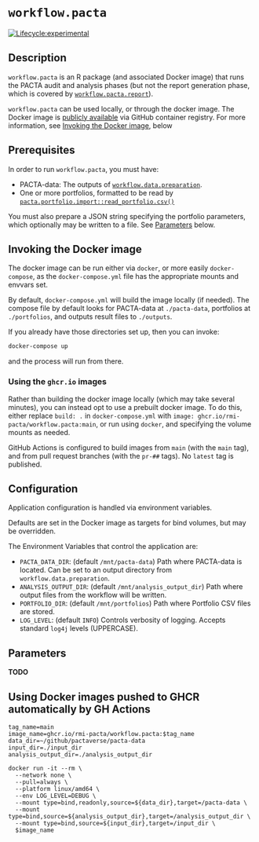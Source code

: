 # `workflow.pacta`

[![Lifecycle:experimental](https://img.shields.io/badge/lifecycle-experimental-orange.svg)](https://lifecycle.r-lib.org/articles/stages.html#experimental)

## Description

`workflow.pacta` is an R package (and associated Docker image) that runs the PACTA audit and analysis phases (but not the report generation phase, which is covered by [`workflow.pacta.report`](https://github.com/RMI-PACTA/workflow.pacta.report)).

`workflow.pacta` can be used locally, or through the docker image.
The Docker image is [publicly available](https://github.com/RMI-PACTA/workflow.pacta/pkgs/container/workflow.pacta) via GitHub container registry.
For more information, see [Invoking the Docker image](#invoking-the-docker-image), below

## Prerequisites

In order to run `workflow.pacta`, you must have:

* PACTA-data: The outputs of [`workflow.data.preparation`](https://github.com/RMI-PACTA/workflow.data.preparation).
* One or more portfolios, formatted to be read by [`pacta.portfolio.import::read_portfolio.csv()`](https://rmi-pacta.github.io/pacta.portfolio.import/reference/read_portfolio_csv.html)

You must also prepare a JSON string specifying the portfolio parameters, which optionally may be written to a file.
See [Parameters](#parameters) below.

## Invoking the Docker image

The docker image can be run either via `docker`, or more easily `docker-compose`, as the `docker-compose.yml` file has the appropriate mounts and envvars set.

By default, `docker-compose.yml` will build the image locally (if needed).
The compose file by default looks for PACTA-data at `./pacta-data`, portfolios at `./portfolios`, and outputs result files to `./outputs`.

If you already have those directories set up, then you can invoke:

```sh
docker-compose up
```

and the process will run from there.

### Using the `ghcr.io` images

Rather than building the docker image locally (which may take several minutes), you can instead opt to use a prebuilt docker image.
To do this, either replace `build: .` in `docker-compose.yml` with `image: ghcr.io/rmi-pacta/workflow.pacta:main`, or run using `docker`, and specifying the volume mounts as needed.

GitHub Actions is configured to build images from `main` (with the `main` tag), and from pull request branches (with the `pr-##` tags).
No `latest` tag is published.

## Configuration

Application configuration is handled via environment variables.

Defaults are set in the Docker image as targets for bind volumes, but may be overridden.

The Environment Variables that control the application are:

* `PACTA_DATA_DIR`: (default `/mnt/pacta-data`) Path where PACTA-data is located.
  Can be set to an output directory from `workflow.data.preparation`.
* `ANALYSIS_OUTPUT_DIR`: (default `/mnt/analysis_output_dir`) Path where output files from the workflow will be written.
* `PORTFOLIO_DIR`: (default `/mnt/portfolios`) Path where Portfolio CSV files are stored.
* `LOG_LEVEL`: (default `INFO`) Controls verbosity of logging. Accepts standard `log4j` levels (UPPERCASE).

## Parameters

**TODO**

## Using Docker images pushed to GHCR automatically by GH Actions

``` {.bash}
tag_name=main
image_name=ghcr.io/rmi-pacta/workflow.pacta:$tag_name
data_dir=~/github/pactaverse/pacta-data
input_dir=./input_dir
analysis_output_dir=./analysis_output_dir

docker run -it --rm \
  --network none \
  --pull=always \
  --platform linux/amd64 \
  --env LOG_LEVEL=DEBUG \
  --mount type=bind,readonly,source=${data_dir},target=/pacta-data \
  --mount type=bind,source=${analysis_output_dir},target=/analysis_output_dir \
  --mount type=bind,source=${input_dir},target=/input_dir \
  $image_name

```
